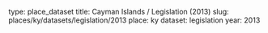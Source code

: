 type: place_dataset
title: Cayman Islands / Legislation (2013)
slug: places/ky/datasets/legislation/2013
place: ky
dataset: legislation
year: 2013
